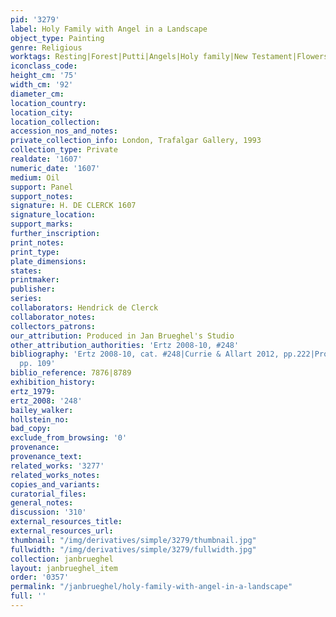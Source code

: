 ```yaml
---
pid: '3279'
label: Holy Family with Angel in a Landscape
object_type: Painting
genre: Religious
worktags: Resting|Forest|Putti|Angels|Holy family|New Testament|Flowers
iconclass_code:
height_cm: '75'
width_cm: '92'
diameter_cm:
location_country:
location_city:
location_collection:
accession_nos_and_notes:
private_collection_info: London, Trafalgar Gallery, 1993
collection_type: Private
realdate: '1607'
numeric_date: '1607'
medium: Oil
support: Panel
support_notes:
signature: H. DE CLERCK 1607
signature_location:
support_marks:
further_inscription:
print_notes:
print_type:
plate_dimensions:
states:
printmaker:
publisher:
series:
collaborators: Hendrick de Clerck
collaborator_notes:
collectors_patrons:
our_attribution: Produced in Jan Brueghel's Studio
other_attribution_authorities: 'Ertz 2008-10, #248'
bibliography: 'Ertz 2008-10, cat. #248|Currie & Allart 2012, pp.222|Prosperettii 2009,
  pp. 109'
biblio_reference: 7876|8789
exhibition_history:
ertz_1979:
ertz_2008: '248'
bailey_walker:
hollstein_no:
bad_copy:
exclude_from_browsing: '0'
provenance:
provenance_text:
related_works: '3277'
related_works_notes:
copies_and_variants:
curatorial_files:
general_notes:
discussion: '310'
external_resources_title:
external_resources_url:
thumbnail: "/img/derivatives/simple/3279/thumbnail.jpg"
fullwidth: "/img/derivatives/simple/3279/fullwidth.jpg"
collection: janbrueghel
layout: janbrueghel_item
order: '0357'
permalink: "/janbrueghel/holy-family-with-angel-in-a-landscape"
full: ''
---
```

